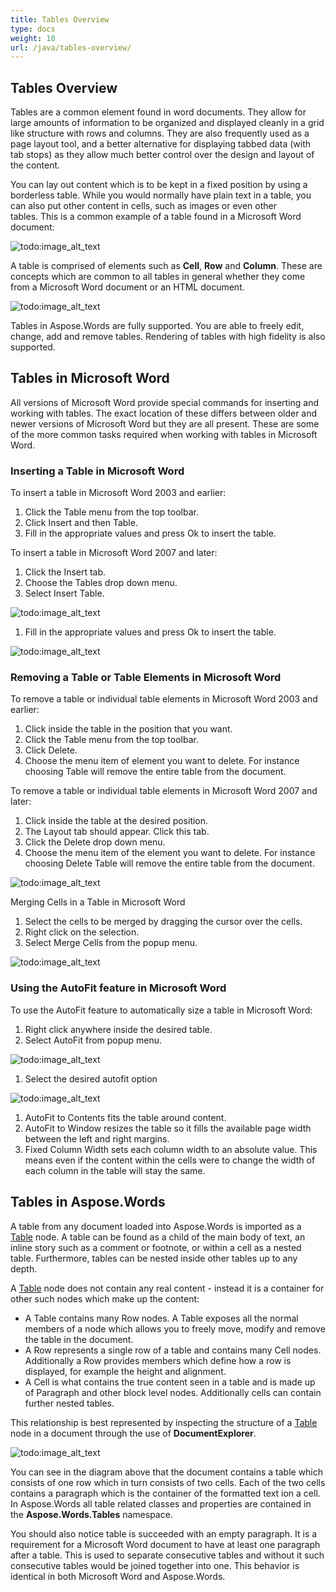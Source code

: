 ```yaml
---
title: Tables Overview
type: docs
weight: 10
url: /java/tables-overview/
---
```


## **Tables Overview**

Tables are a common element found in word documents. They allow for large amounts of information to be organized and displayed cleanly in a grid like structure with rows and columns. They are also frequently used as a page layout tool, and a better alternative for displaying tabbed data (with tab stops) as they allow much better control over the design and layout of the content.

You can lay out content which is to be kept in a fixed position by using a borderless table. While you would normally have plain text in a table, you can also put other content in cells, such as images or even other tables. This is a common example of a table found in a Microsoft Word document:

![todo:image_alt_text](tables-overview_1.png)

A table is comprised of elements such as **Cell**, **Row** and **Column**. These are concepts which are common to all tables in general whether they come from a Microsoft Word document or an HTML document.

![todo:image_alt_text](tables-overview_2.png)

Tables in Aspose.Words are fully supported. You are able to freely edit, change, add and remove tables. Rendering of tables with high fidelity is also supported.

## **Tables in Microsoft Word**

All versions of Microsoft Word provide special commands for inserting and working with tables. The exact location of these differs between older and newer versions of Microsoft Word but they are all present. These are some of the more common tasks required when working with tables in Microsoft Word.

### **Inserting a Table in Microsoft Word**

To insert a table in Microsoft Word 2003 and earlier:

1. Click the Table menu from the top toolbar.
1. Click Insert and then Table.
1. Fill in the appropriate values and press Ok to insert the table.

To insert a table in Microsoft Word 2007 and later:

1. Click the Insert tab.
1. Choose the Tables drop down menu.
1. Select Insert Table. 

![todo:image_alt_text](tables-overview_3.png)

1. Fill in the appropriate values and press Ok to insert the table. 

![todo:image_alt_text](tables-overview_4.png)

### **Removing a Table or Table Elements in Microsoft Word**

To remove a table or individual table elements in Microsoft Word 2003 and earlier:

1. Click inside the table in the position that you want.
1. Click the Table menu from the top toolbar.
1. Click Delete.
1. Choose the menu item of element you want to delete. For instance choosing Table will remove the entire table from the document.

To remove a table or individual table elements in Microsoft Word 2007 and later:

1. Click inside the table at the desired position.
1. The Layout tab should appear. Click this tab.
1. Click the Delete drop down menu.
1. Choose the menu item of the element you want to delete. For instance choosing Delete Table will remove the entire table from the document. 

![todo:image_alt_text](tables-overview_5.png)

Merging Cells in a Table in Microsoft Word

1. Select the cells to be merged by dragging the cursor over the cells.
1. Right click on the selection.
1. Select Merge Cells from the popup menu. 

![todo:image_alt_text](tables-overview_6.png)

### **Using the AutoFit feature in Microsoft Word**

To use the AutoFit feature to automatically size a table in Microsoft Word:

1. Right click anywhere inside the desired table.
1. Select AutoFit from popup menu. 

![todo:image_alt_text](tables-overview_7.png)

1. Select the desired autofit option 

![todo:image_alt_text](tables-overview_8.png)

1. AutoFit to Contents fits the table around content.
1. AutoFit to Window resizes the table so it fills the available page width between the left and right margins.
1. Fixed Column Width sets each column width to an absolute value. This means even if the content within the cells were to change the width of each column in the table will stay the same.

## **Tables in Aspose.Words**

A table from any document loaded into Aspose.Words is imported as a [Table](http://www.aspose.com/api/java/words/com.aspose.words/classes/Table) node. A table can be found as a child of the main body of text, an inline story such as a comment or footnote, or within a cell as a nested table. Furthermore, tables can be nested inside other tables up to any depth.

A [Table](http://www.aspose.com/api/java/words/com.aspose.words/classes/Table) node does not contain any real content - instead it is a container for other such nodes which make up the content:

- A Table contains many Row nodes. A Table exposes all the normal members of a node which allows you to freely move, modify and remove the table in the document.
- A Row represents a single row of a table and contains many Cell nodes. Additionally a Row provides members which define how a row is displayed, for example the height and alignment.
- A Cell is what contains the true content seen in a table and is made up of Paragraph and other block level nodes. Additionally cells can contain further nested tables.

This relationship is best represented by inspecting the structure of a [Table](http://www.aspose.com/api/java/words/com.aspose.words/classes/Table) node in a document through the use of **DocumentExplorer**. 

![todo:image_alt_text](tables-overview_9.png)

You can see in the diagram above that the document contains a table which consists of one row which in turn consists of two cells. Each of the two cells contains a paragraph which is the container of the formatted text ion a cell. In Aspose.Words all table related classes and properties are contained in the **Aspose.Words.Tables** namespace.

You should also notice table is succeeded with an empty paragraph. It is a requirement for a Microsoft Word document to have at least one paragraph after a table. This is used to separate consecutive tables and without it such consecutive tables would be joined together into one. This behavior is identical in both Microsoft Word and Aspose.Words.
